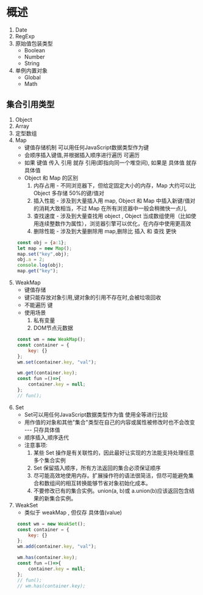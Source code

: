 # 概述

1. Date
2. RegExp
3. 原始值包装类型
    - Boolean
    - Number
    - String
4. 单例内置对象
    - Global
    - Math

## 集合引用类型
1. Object
2. Array
3. 定型数组
4. Map
    - 键值存储机制  可以用任何JavaScript数据类型作为键
    - 会顺序插入键值,并根据插入顺序进行遍历  可遍历
    - 如果 键值 传入 引用 就存 引用(即指向同一个堆空间), 如果是 具体值 就存 具体值
    - Object 和 Map 的区别
        1. 内存占用 - 不同浏览器下，但给定固定大小的内存，Map 大约可以比 Object 多存储 50%的键/值对
        2. 插入性能 - 涉及到大量插入用 map, Object 和 Map 中插入新键/值对的消耗大致相当，不过 Map 在所有浏览器中一般会稍微快一点儿
        3. 查找速度 - 涉及到大量查找用 object ,  Object 当成数组使用（比如使用连续整数作为属性），浏览器引擎可以优化，在内存中使用更高效
        4. 删除性能 - 涉及到大量删除用 map,删除比 插入 和 查找 更快
```javascript
    const obj = {a:1};
    let map = new Map();
    map.set("key",obj);
    obj.a = 2;
    console.log(obj);
    map.get("key");
```

5. WeakMap
    - 键值存储
    - 键只能存放对象引用,键对象的引用不存在时,会被垃圾回收  
    - 不能遍历 键
    - 使用场景
        1. 私有变量
        2. DOM节点元数据
``` javascript 
    const wm = new WeakMap();
    const container = { 
        key: {} 
    }; 
    wm.set(container.key, "val"); 

    wm.get(container.key);
    const fun =()=>{
        container.key = null;
    };
    // fun();
```
6. Set
    - Set可以用任何JavaScript数据类型作为值  使用全等进行比较
    - 用作值的对象和其他"集合"类型在自己的内容或属性被修改时也不会改变 --- 只存具体值
    - 顺序插入,顺序迭代
    - 注意事项:
        1. 某些 Set 操作是有关联性的，因此最好让实现的方法能支持处理任意多个集合实例
        2. Set 保留插入顺序，所有方法返回的集合必须保证顺序
        3. 尽可能高效地使用内存。扩展操作符的语法很简洁，但尽可能避免集合和数组间的相互转换能够节省对象初始化成本。
        4. 不要修改已有的集合实例。union(a, b)或 a.union(b)应该返回包含结果的新集合实例。
7. WeakSet
    - 类似于 weakMap , 但仅存 具体值(value) 
``` javascript 
    const wm = new WeakSet();
    const container = { 
        key: {} 
    }; 
    wm.add(container.key, "val"); 

    wm.has(container.key);
    const fun =()=>{
        container.key = null;
    };
    // fun();
    // wm.has(container.key);
```